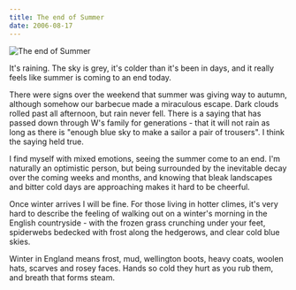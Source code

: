 ```yaml
---
title: The end of Summer
date: 2006-08-17
---
```


![The end of Summer](https://source.unsplash.com/LuQ2ex5HY3c/1600x900)

It's raining. The sky is grey, it's colder than it's been in days, and it really feels like summer is coming to an end today.

There were signs over the weekend that summer was giving way to autumn, although somehow our barbecue made a miraculous escape. Dark clouds rolled past all afternoon, but rain never fell. There is a saying that has passed down through W's family for generations - that it will not rain as long as there is "enough blue sky to make a sailor a pair of trousers". I think the saying held true.

I find myself with mixed emotions, seeing the summer come to an end. I'm naturally an optimistic person, but being surrounded by the inevitable decay over the coming weeks and months, and knowing that bleak landscapes and bitter cold days are approaching makes it hard to be cheerful.

Once winter arrives I will be fine. For those living in hotter climes, it's very hard to describe the feeling of walking out on a winter's morning in the English countryside - with the frozen grass crunching under your feet, spiderwebs bedecked with frost along the hedgerows, and clear cold blue skies.

Winter in England means frost, mud, wellington boots, heavy coats, woolen hats, scarves and rosey faces. Hands so cold they hurt as you rub them, and breath that forms steam.
